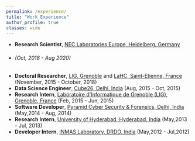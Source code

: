 ```yaml
---
permalink: /experience/
title: "Work Experience"
author_profile: true
classes: wide
---
```



* **Research Scientist**, [NEC Laboratories Europe, Heidelberg, Germany](http://neclab.eu/) 
 * ###### (Oct, 2018 - Aug 2020)
* **Doctoral Researcher**, [LIG, Grenoble](https://www.liglab.fr/) and [LaHC, Saint-Etienne, France](http://laboratoirehubertcurien.fr/) (November, 2015 - October, 2018)
* **Data Science Engineer**, [Cube26, Delhi, India](http://cube26.com/) (Aug, 2015 - Oct, 2015)
* **Research Intern**, [Laboratoire d'Informatique de Grenoble (LIG), Grenoble, France](https://www.liglab.fr/) (Feb, 2015 - Jun, 2015)
* **Software Developer**, [Pyramid Cyber Security & Forensics, Delhi, India](http://pyramidcyber.com/) (May,2014 - Aug, 2014)
* **Research Intern**, [University of Hyderabad, Hyderabad, India](http://www.uohyd.ac.in/) (May,2013 - Jul, 2013)
* **Developer Intern**, [INMAS Laboratory, DRDO, India](https://www.drdo.gov.in/labs-and-establishments/institute-nuclear-medicine-allied-sciences-inmas) (May,2012 - Jul,2012)


  

